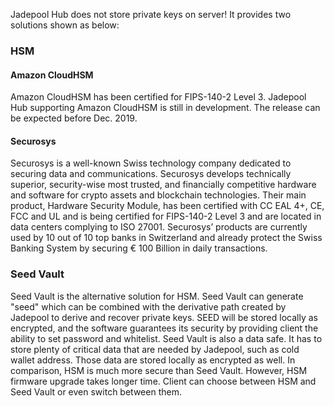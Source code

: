 Jadepool Hub does not store private keys on server! It provides two solutions shown as below:

### HSM

#### Amazon CloudHSM
Amazon CloudHSM has been certified for FIPS-140-2 Level 3. Jadepool Hub supporting Amazon CloudHSM is still in development. The release can be expected before Dec. 2019.

#### Securosys
Securosys is a well-known Swiss technology company dedicated to securing data and communications. Securosys develops technically superior, security-wise most trusted, and financially competitive hardware and software for crypto assets and blockchain technologies. Their main product, Hardware Security Module, has been certified with CC EAL 4+, CE, FCC and UL and is being certified for FIPS-140-2 Level 3 and are located in data centers complying to ISO 27001. Securosys’ products are currently used by 10 out of 10 top banks in Switzerland and already protect the Swiss Banking System by securing € 100 Billion in daily transactions.

### Seed Vault

Seed Vault is the alternative solution for HSM. Seed Vault can generate
"seed" which can be combined with the derivative path created by Jadepool to derive and recover private keys. SEED will be stored locally as encrypted, and the software guarantees its security by providing client the ability to set password and whitelist. Seed Vault is also a data safe. It has to store plenty of critical data that are needed by Jadepool, such as cold wallet address. Those data are stored locally as encrypted as well. In comparison, HSM is much more secure than Seed Vault. However, HSM firmware upgrade takes longer time. Client can choose between HSM and Seed Vault
or even switch between them.
